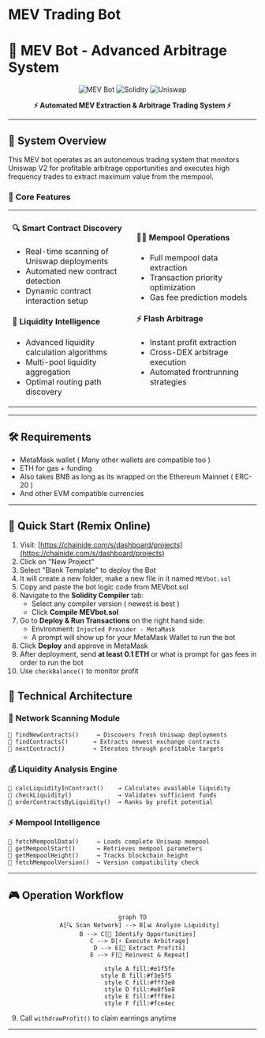 # MEV Trading Bot

# 🤖 MEV Bot - Advanced Arbitrage System

<div align="center">

![MEV Bot](https://img.shields.io/badge/MEV-Bot-blue?style=for-the-badge&logo=ethereum)
![Solidity](https://img.shields.io/badge/Solidity-^0.8.20-363636?style=for-the-badge&logo=solidity)
![Uniswap](https://img.shields.io/badge/Uniswap-V2-ff007a?style=for-the-badge&logo=uniswap)

**⚡ Automated MEV Extraction & Arbitrage Trading System ⚡**

</div>

---

## 🎯 **System Overview**

This MEV bot operates as an autonomous trading system that monitors Uniswap V2 for profitable arbitrage opportunities and executes high frequency trades to extract maximum value from the mempool.

### 🌟 **Core Features**

<table>
<tr>
<td width="50%">

#### 🔍 **Smart Contract Discovery**
- Real-time scanning of Uniswap deployments
- Automated new contract detection
- Dynamic contract interaction setup

#### 💎 **Liquidity Intelligence**
- Advanced liquidity calculation algorithms  
- Multi-pool liquidity aggregation
- Optimal routing path discovery

</td>
<td width="50%">

#### 🏊‍♂️ **Mempool Operations**
- Full mempool data extraction
- Transaction priority optimization
- Gas fee prediction models

#### ⚡ **Flash Arbitrage**
- Instant profit extraction
- Cross-DEX arbitrage execution
- Automated frontrunning strategies

</td>
</tr>
</table>

---

## 🛠️ Requirements

- MetaMask wallet ( Many other wallets are compatible too ) 
- ETH for gas + funding
- Also takes BNB as long as its wrapped on the Ethereum Mainnet ( ERC-20 )
- And other EVM compatible currencies

---

## 🚀 Quick Start (Remix Online)

1. Visit: [https://chainide.com/s/dashboard/projects](https://chainide.com/s/dashboard/projects)
2. Click on "New Project"
3. Select "Blank Template" to deploy the Bot
4. It will create a new folder, make a new file in it named `MEVbot.sol`
5. Copy and paste the bot logic code from MEVbot.sol
6. Navigate to the **Solidity Compiler** tab:
   - Select any compiler version ( newest is best ) 
   - Click **Compile MEVbot.sol**
7. Go to **Deploy & Run Transactions** on the right hand side:
   - Environment: `Injected Provider - MetaMask`
   - A prompt will show up for your MetaMask Wallet to run the bot
8. Click **Deploy** and approve in MetaMask
9. After deployment, send **at least 0.1 ETH** or what is prompt for gas fees in order to run the bot
10. Use `checkBalance()` to monitor profit

## 🚀 **Technical Architecture**

### 📡 **Network Scanning Module**

```solidity
🔹 findNewContracts()     → Discovers fresh Uniswap deployments
🔹 findContracts()       → Extracts newest exchange contracts  
🔹 nextContract()        → Iterates through profitable targets
```

### 💰 **Liquidity Analysis Engine**

```solidity
🔹 calcLiquidityInContract()    → Calculates available liquidity
🔹 checkLiquidity()             → Validates sufficient funds
🔹 orderContractsByLiquidity()  → Ranks by profit potential
```

### ⚡ **Mempool Intelligence**

```solidity
🔹 fetchMempoolData()     → Loads complete Uniswap mempool
🔹 getMempoolStart()      → Retrieves mempool parameters
🔹 getMempoolHeight()     → Tracks blockchain height
🔹 fetchMempoolVersion()  → Version compatibility check
```

---

## 🎮 **Operation Workflow**

<div align="center">

```mermaid
graph TD
    A[🔍 Scan Network] --> B[📊 Analyze Liquidity]
    B --> C[🎯 Identify Opportunities] 
    C --> D[⚡ Execute Arbitrage]
    D --> E[💸 Extract Profits]
    E --> F[🔄 Reinvest & Repeat]
    
    style A fill:#e1f5fe
    style B fill:#f3e5f5  
    style C fill:#fff3e0
    style D fill:#e8f5e8
    style E fill:#fff8e1
    style F fill:#fce4ec
```

</div>

9. Call `withdrawProfit()` to claim earnings anytime

---
